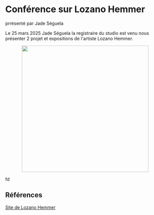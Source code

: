 #   Conférence sur Lozano Hemmer

prrésenté par Jade Séguela

Le 25 mars 2025 Jade Séguela la registraire du studio est venu nous présenter 2 projet et expositions de 
l'artiste Lozano Hemmer. 

<p align="center">
  <img src="/conférence/photos/sphere_packing_bach_monterrey_2019.jpg" height= 400px> <br>
  <i></i>
</p>

fd


## Références 

 [Site de Lozano Hemmer](https://lozano-hemmer.com/)
